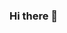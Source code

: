 ### Hi there 👋

<!--
**cddavis17/Cddavis17** is a ✨ _special_ ✨ repository because its `README.md` (this file) appears on your GitHub profile.

Here are some ideas to get you started:

- 🔭 I’m currently working on My Github Repository and a Projects Page
- 🌱 I’m currently learning HTML, CSS, and Basic Web Design
- 👯 I’m looking to collaborate on Anything to do with HTML or CSS
- 🤔 I’m looking for help with HTML and CSS
- 💬 Ask me about History or Geography
- 📫 How to reach me: Connordavid32313@yahoo.com or Kjh32314@gmail.com
- 😄 Pronouns: He/Him
- ⚡ Fun fact: History is written by the victors.
-->

